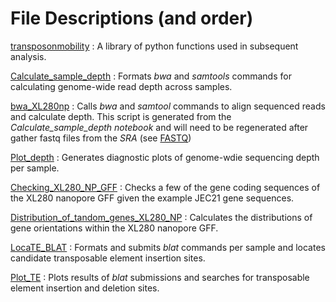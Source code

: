 # File Descriptions (and order)

[transposonmobility](https://github.com/magwenelab/Transposon-mobility/blob/main/SCRIPTS/transposonmobility.py) : A library of python functions used in subsequent analysis.


[Calculate_sample_depth](https://github.com/magwenelab/Transposon-mobility/blob/main/SCRIPTS/Calculate_sample_depth.ipynb) : Formats *bwa* and *samtools* commands for calculating genome-wide read depth across samples.


[bwa_XL280np](https://github.com/magwenelab/Transposon-mobility/blob/main/SCRIPTS/bwa_XL280np.sh) : Calls *bwa* and *samtool* commands to align sequenced reads and calculate depth. This script is generated from the *Calculate_sample_depth notebook* and will need to be regenerated after gather fastq files from the *SRA* (see [FASTQ](https://github.com/magwenelab/Transposon-mobility/tree/main/FASTQ))


[Plot_depth](https://github.com/magwenelab/Transposon-mobility/blob/main/SCRIPTS/Plot_depth.ipynb) : Generates diagnostic plots of genome-wdie sequencing depth per sample.


[Checking_XL280_NP_GFF](https://github.com/magwenelab/Transposon-mobility/blob/main/SCRIPTS/Checking_XL280_NP_GFF.ipynb) : Checks a few of the gene coding sequences of the XL280 nanopore GFF given the example JEC21 gene sequences.


[Distribution_of_tandom_genes_XL280_NP](https://github.com/magwenelab/Transposon-mobility/blob/main/SCRIPTS/Distribution_of_tandom_genes_XL280_NP.ipynb) : Calculates the distributions of gene orientations within the XL280 nanopore GFF.


[LocaTE_BLAT](https://github.com/magwenelab/Transposon-mobility/blob/main/SCRIPTS/LocaTE_BLAT.ipynb) : Formats and submits *blat* commands per sample and locates candidate transposable element insertion sites.


[Plot_TE](https://github.com/magwenelab/Transposon-mobility/blob/main/SCRIPTS/Plot_TE.ipynb) : Plots results of *blat* submissions and searches for transposable element insertion and deletion sites. 

